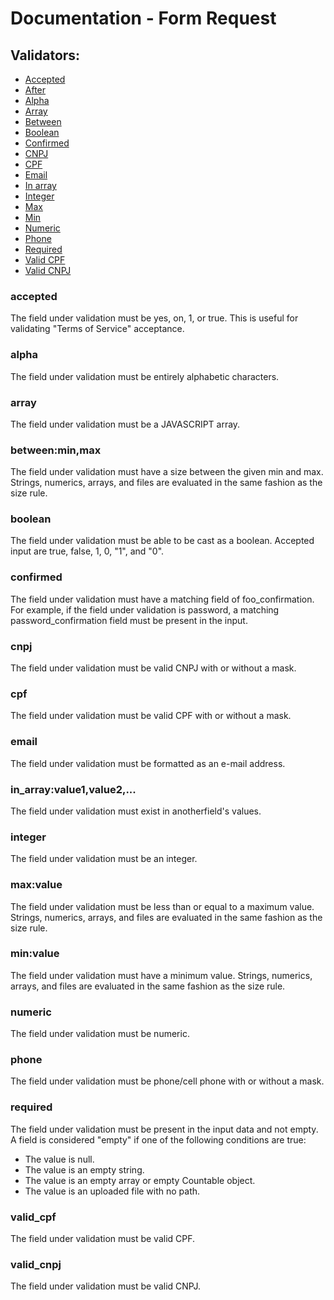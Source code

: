 # Documentation - Form Request

## Validators:
* [Accepted](#accepted)
* [After](#after)
* [Alpha](#alpha)
* [Array](#array)
* [Between](#between)
* [Boolean](#boolean)
* [Confirmed](#confirmed)
* [CNPJ](#cnpj)
* [CPF](#cpf)
* [Email](#email)
* [In array](#in_array)
* [Integer](#integer)
* [Max](#max)
* [Min](#min)
* [Numeric](#numeric)
* [Phone](#phone)
* [Required](#required)
* [Valid CPF](#validCpf)
* [Valid CNPJ](#validCnpj)

### accepted
The field under validation must be yes, on, 1, or true. This is useful for validating "Terms of Service" acceptance.

### alpha
The field under validation must be entirely alphabetic characters.

### array
The field under validation must be a JAVASCRIPT array.

### between:min,max
The field under validation must have a size between the given min and max. Strings, numerics, arrays, and files are evaluated in the same fashion as the size rule.

### boolean
The field under validation must be able to be cast as a boolean. Accepted input are true, false,  1, 0, "1", and "0".

### confirmed
The field under validation must have a matching field of foo_confirmation. For example, if the field under validation is password, a matching password_confirmation field must be present in the input.

### cnpj
The field under validation must be valid CNPJ with or without a mask.

### cpf
The field under validation must be valid CPF with or without a mask.

### email
The field under validation must be formatted as an e-mail address.

### in_array:value1,value2,...
The field under validation must exist in anotherfield's values.

### integer
The field under validation must be an integer.

### max:value
The field under validation must be less than or equal to a maximum value. Strings, numerics, arrays, and files are evaluated in the same fashion as the size rule.

### min:value
The field under validation must have a minimum value. Strings, numerics, arrays, and files are evaluated in the same fashion as the size rule.

### numeric
The field under validation must be numeric.

### phone
The field under validation must be phone/cell phone with or without a mask.

### required
The field under validation must be present in the input data and not empty. A field is considered "empty" if one of the following conditions are true:

* The value is null.
* The value is an empty string.
* The value is an empty array or empty Countable object.
* The value is an uploaded file with no path.

### valid_cpf
The field under validation must be valid CPF.

### valid_cnpj
The field under validation must be valid CNPJ.